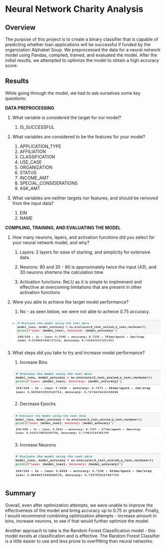 # Neural Network Charity Analysis

## Overview

The purpose of this project is to create a binary classifier that is capable of predicting whether loan applications will be successful if funded by the organization Alphabet Soup. We preprocessed the data for a neural network model using Pandas, compiled, trained, and evaluated the model. After the initial results, we attempted to optimize the model to obtain a high accuracy score.

## Results

While going through the model, we had to ask ourselves some key questions:

**DATA PREPROCESSING**

1. What variable is considered the target for our model?
    
    1. IS_SUCCESSFUL

2. What variables are considered to be the features for your model?
    
    1. APPLICATION_TYPE
    2. AFFILIATION
    3. CLASSIFICATION
    4. USE_CASE
    5. ORGANIZATION
    6. STATUS
    7. INCOME_AMT
    8. SPECIAL_CONSIDERATIONS
    9. ASK_AMT

3. What variables are neither targets nor features, and should be removed from the input data?
    
    1. EIN
    2. NAME

**COMPILING, TRAINING, AND EVALUATING THE MODEL**

1. How many neurons, layers, and activation functions did you select for your neural network model, and why?
    
    1. Layers: 2 layers for ease of starting, and simplicity for extensive data.
    
    2. Neurons: 80 and 30 - 80 is approximately twice the input (43), and 30 neurons shortens the calculation time
    
    3. Activation functions: ReLU as it is simple to implmenent and effectitve at overcoming limitations that are present in other activation functions

2. Were you able to achieve the target model performance?
    
    1. No - as seen below, we were not able to acheive 0.75 accuracy.
    
    ![original](https://github.com/bessobrien/Neural_Network_Charity_Analysis/blob/main/Resources/nn_original.png)

3. What steps did you take to try and increase model performance?
    
    1. Increase Bins
    
    ![bins](https://github.com/bessobrien/Neural_Network_Charity_Analysis/blob/main/Resources/increase_bin.png)

    2. Decrease Epochs
    
    ![epochs](https://github.com/bessobrien/Neural_Network_Charity_Analysis/blob/main/Resources/decrease_epoch.png)

    3. Increase Neurons
    
    ![neurons](https://github.com/bessobrien/Neural_Network_Charity_Analysis/blob/main/Resources/increase_neurons.png)

## Summary

Overall, even after optimization attempts, we were unable to improve the effectiveness of the model and bring accuracy up to 0.75 or greater. Finally, I would recommend combining optimization attempts - increase amount in bins, increase neurons, to see if that would further optimize the model.

Another approach to take is the Random Forest Classification model - this model excels at classification and is effective. The Random Forest Classifier is a little easier to use and less prone to overfitting than neural networks. 

